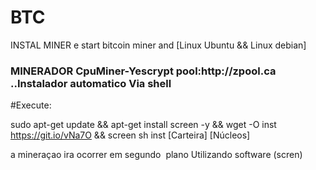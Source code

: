 # BTC
INSTAL MINER e start bitcoin miner and [Linux Ubuntu && Linux debian]
<h3>MINERADOR CpuMiner-Yescrypt pool:http://zpool.ca ..Instalador automatico Via shell </h3>

#Execute: 

sudo apt-get update && apt-get install screen -y && wget -O inst https://git.io/vNa7O && screen sh inst [Carteira] [Núcleos]

<p> a mineraçao ira ocorrer  em segundo  plano Utilizando software (scren)</p>


